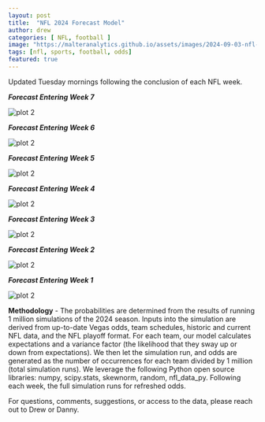 ```yaml
---
layout: post
title:  "NFL 2024 Forecast Model"
author: drew
categories: [ NFL, football ]
image: "https://malteranalytics.github.io/assets/images/2024-09-03-nfl-odds-2024/image7.png"
tags: [nfl, sports, football, odds]
featured: true
---
```


Updated Tuesday mornings following the conclusion of each NFL week.



***Forecast Entering Week 7***


![plot 2](/assets/images/2024-09-03-nfl-odds-2024/image8.png) 


***Forecast Entering Week 6***


![plot 2](/assets/images/2024-09-03-nfl-odds-2024/image7.png) 




***Forecast Entering Week 5***


![plot 2](/assets/images/2024-09-03-nfl-odds-2024/image6.png) 




***Forecast Entering Week 4***


![plot 2](/assets/images/2024-09-03-nfl-odds-2024/image5.png) 



***Forecast Entering Week 3***


![plot 2](/assets/images/2024-09-03-nfl-odds-2024/image4.png) 



***Forecast Entering Week 2***


![plot 2](/assets/images/2024-09-03-nfl-odds-2024/image3.png) 




***Forecast Entering Week 1***


![plot 2](/assets/images/2024-09-03-nfl-odds-2024/image2.png) 





**Methodology** - The probabilities are determined from the results of running 1 million simulations of the 2024 season.  Inputs into the simulation are derived from up-to-date Vegas odds, team schedules, historic and current NFL data, and the NFL playoff format. For each team, our model calculates expectations and a variance factor (the likelihood that they sway up or down from expectations).  We then let the simulation run, and odds are generated as the number of occurrences for each team divided by 1 million (total simulation runs).  We leverage the following Python open source libraries: numpy, scipy.stats, skewnorm, random, nfl_data_py.  Following each week, the full simulation runs for refreshed odds.  

For questions, comments, suggestions, or access to the data, please reach out to Drew or Danny.
